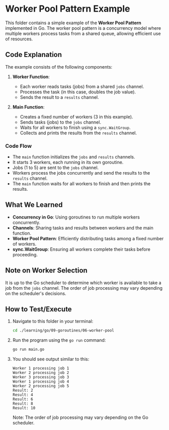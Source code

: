 # Worker Pool Pattern Example

This folder contains a simple example of the **Worker Pool Pattern** implemented in Go. The worker pool pattern is a concurrency model where multiple workers process tasks from a shared queue, allowing efficient use of resources.

## Code Explanation

The example consists of the following components:

1. **Worker Function**:
   - Each worker reads tasks (jobs) from a shared `jobs` channel.
   - Processes the task (in this case, doubles the job value).
   - Sends the result to a `results` channel.

2. **Main Function**:
   - Creates a fixed number of workers (3 in this example).
   - Sends tasks (jobs) to the `jobs` channel.
   - Waits for all workers to finish using a `sync.WaitGroup`.
   - Collects and prints the results from the `results` channel.

### Code Flow
- The `main` function initializes the `jobs` and `results` channels.
- It starts 3 workers, each running in its own goroutine.
- Jobs (1 to 5) are sent to the `jobs` channel.
- Workers process the jobs concurrently and send the results to the `results` channel.
- The `main` function waits for all workers to finish and then prints the results.

## What We Learned

- **Concurrency in Go**: Using goroutines to run multiple workers concurrently.
- **Channels**: Sharing tasks and results between workers and the main function.
- **Worker Pool Pattern**: Efficiently distributing tasks among a fixed number of workers.
- **sync.WaitGroup**: Ensuring all workers complete their tasks before proceeding.

## Note on Worker Selection

It is up to the Go scheduler to determine which worker is available to take a job from the `jobs` channel. The order of job processing may vary depending on the scheduler's decisions.

## How to Test/Execute

1. Navigate to this folder in your terminal:
   ```bash
   cd ./learning/go/09-goroutines/06-worker-pool
   ```

2. Run the program using the `go run` command:
   ```bash
   go run main.go
   ```

3. You should see output similar to this:
   ```
   Worker 1 processing job 1
   Worker 2 processing job 2
   Worker 3 processing job 3
   Worker 1 processing job 4
   Worker 2 processing job 5
   Result: 2
   Result: 4
   Result: 6
   Result: 8
   Result: 10
   ```
   Note: The order of job processing may vary depending on the Go scheduler.